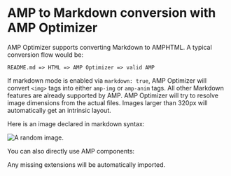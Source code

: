# AMP to Markdown conversion with AMP Optimizer

AMP Optimizer supports converting Markdown to AMPHTML. A typical conversion flow would be:

```
README.md => HTML => AMP Optimizer => valid AMP
```

If markdown mode is enabled via `markdown: true`, AMP Optimizer will convert `<img>` tags into
either `amp-img` or `amp-anim` tags. All other Markdown features are
already supported by AMP. AMP Optimizer will try to resolve image
dimensions from the actual files. Images larger than 320px will automatically
get an intrinsic layout. 

Here is an image declared in markdown syntax: 

![A random image](https://unsplash.it/800/600).

You can also directly use AMP components:

  <amp-twitter width="375" 
               height="472" 
               layout="responsive" 
               data-tweetid="1182321926473162752">
  </amp-twitter>

Any missing extensions will be automatically imported.
